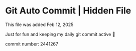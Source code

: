# Git Auto Commit | Hidden File

This file was added Feb 12, 2025

Just for fun and keeping my daily git commit active 🤪

commit number: 2441267
